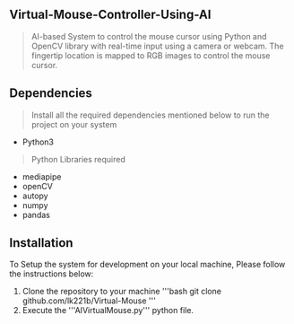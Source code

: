 ## Virtual-Mouse-Controller-Using-AI
> AI-based System to control the mouse cursor using Python and OpenCV library with real-time input using a camera or webcam.
The fingertip location is mapped to RGB images to control the mouse cursor.

## Dependencies
> Install all the required dependencies mentioned below to run the project on your system
* Python3

> Python Libraries required
* mediapipe
* openCV
* autopy
* numpy
* pandas

## Installation
To Setup the system for development on your local machine, Please follow the instructions below: 

1. Clone the repository to your machine
  '''bash
  git clone github.com/lk221b/Virtual-Mouse
  '''
2. Execute the '''AIVirtualMouse.py''' python file.
